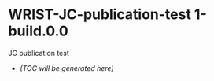 # WRIST-JC-publication-test 1-build.0.0

<p>JC publication test</p>

<!-- LATEST_START -->
* _(TOC will be generated here)_
<!-- LATEST_END -->